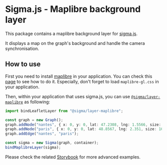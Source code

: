 # Sigma.js - Maplibre background layer

This package contains a maplibre background layer for [sigma.js](https://sigmajs.org).

It displays a map on the graph's background and handle the camera synchronisation.

## How to use

First you need to install [maplibre](https://maplibre.org/) in your application.
You can check this [page](https://maplibre.org/maplibre-gl-js/docs/) to see how to do it.
Especially, don't forget to load `maplibre-gl.css` in your application.

Then, within your application that uses sigma.js, you can use [`@sigma/layer-maplibre`](https://www.npmjs.com/package/@sigma/layer-maplibre) as following:

```typescript
import bindLeafletLayer from "@sigma/layer-maplibre";

const graph = new Graph();
graph.addNode("nantes", { x: 0, y: 0, lat: 47.2308, lng: 1.5566, size: 10, label: "Nantes" });
graph.addNode("paris", { x: 0, y: 0, lat: 48.8567, lng: 2.351, size: 10, label: "Paris" });
graph.addEdge("nantes", "paris");

const sigma = new Sigma(graph, container);
bindMaplibreLayer(sigma);
```

Please check the related [Storybook](https://github.com/jacomyal/sigma.js/tree/main/packages/storybook/stories/layer-maplibre) for more advanced examples.
